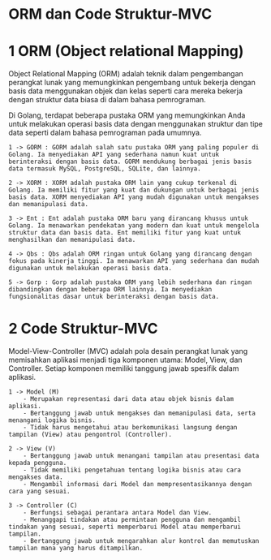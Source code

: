 # ORM dan Code Struktur-MVC

# 1 ORM (Object relational Mapping)
Object Relational Mapping (ORM) adalah teknik dalam pengembangan perangkat lunak yang memungkinkan pengembang untuk bekerja dengan basis data menggunakan objek dan kelas seperti cara mereka bekerja dengan struktur data biasa di dalam bahasa pemrograman.

Di Golang, terdapat beberapa pustaka ORM yang memungkinkan Anda untuk melakukan operasi basis data dengan menggunakan struktur dan tipe data seperti dalam bahasa pemrograman pada umumnya.

    1 -> GORM : GORM adalah salah satu pustaka ORM yang paling populer di Golang. Ia menyediakan API yang sederhana namun kuat untuk berinteraksi dengan basis data. GORM mendukung berbagai jenis basis data termasuk MySQL, PostgreSQL, SQLite, dan lainnya.

    2 -> XORM : XORM adalah pustaka ORM lain yang cukup terkenal di Golang. Ia memiliki fitur yang kuat dan dukungan untuk berbagai jenis basis data. XORM menyediakan API yang mudah digunakan untuk mengakses dan memanipulasi data.

    3 -> Ent : Ent adalah pustaka ORM baru yang dirancang khusus untuk Golang. Ia menawarkan pendekatan yang modern dan kuat untuk mengelola struktur data dan basis data. Ent memiliki fitur yang kuat untuk menghasilkan dan memanipulasi data.

    4 -> Qbs : Qbs adalah ORM ringan untuk Golang yang dirancang dengan fokus pada kinerja tinggi. Ia menawarkan API yang sederhana dan mudah digunakan untuk melakukan operasi basis data.

    5 -> Gorp : Gorp adalah pustaka ORM yang lebih sederhana dan ringan dibandingkan dengan beberapa ORM lainnya. Ia menyediakan fungsionalitas dasar untuk berinteraksi dengan basis data.

# 2 Code Struktur-MVC
Model-View-Controller (MVC) adalah pola desain perangkat lunak yang memisahkan aplikasi menjadi tiga komponen utama: Model, View, dan Controller. Setiap komponen memiliki tanggung jawab spesifik dalam aplikasi.

    1 -> Model (M)
        - Merupakan representasi dari data atau objek bisnis dalam aplikasi.
        - Bertanggung jawab untuk mengakses dan memanipulasi data, serta menangani logika bisnis.
        - Tidak harus mengetahui atau berkomunikasi langsung dengan tampilan (View) atau pengontrol (Controller).

    2 -> View (V)
        - Bertanggung jawab untuk menangani tampilan atau presentasi data kepada pengguna.
        - Tidak memiliki pengetahuan tentang logika bisnis atau cara mengakses data.
        - Mengambil informasi dari Model dan mempresentasikannya dengan cara yang sesuai.

    3 -> Controller (C)
        - Berfungsi sebagai perantara antara Model dan View.
        - Menanggapi tindakan atau permintaan pengguna dan mengambil tindakan yang sesuai, seperti memperbarui Model atau memperbarui tampilan.
        - Bertanggung jawab untuk mengarahkan alur kontrol dan memutuskan tampilan mana yang harus ditampilkan.